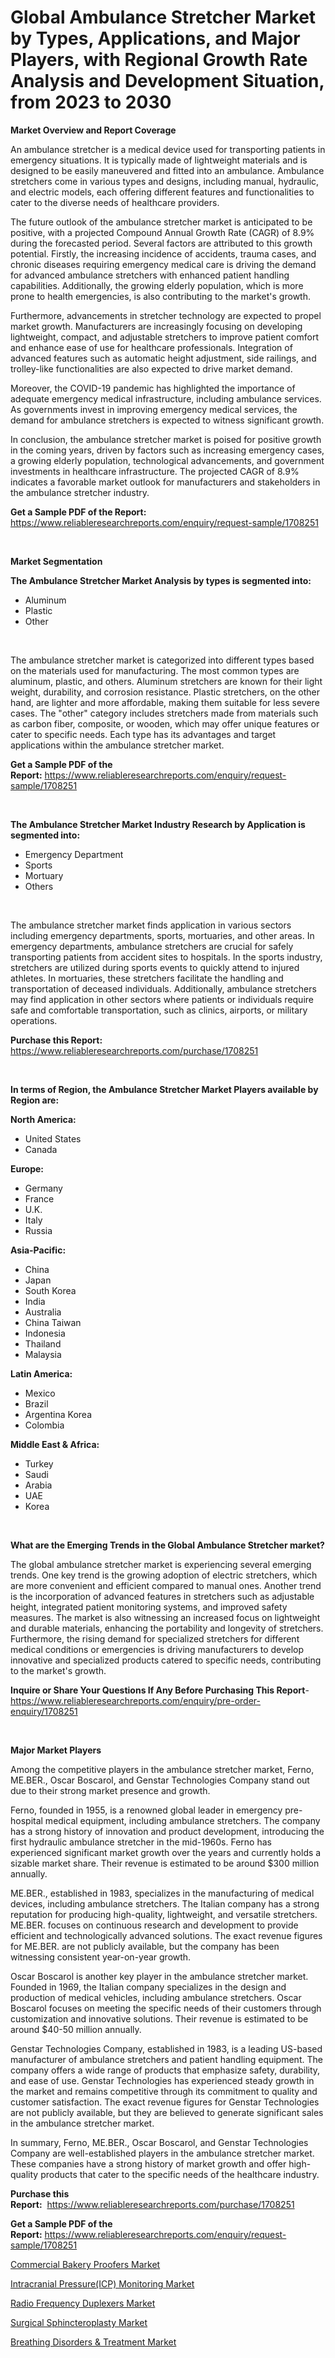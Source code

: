 <p><h1>Global Ambulance Stretcher Market by Types, Applications, and Major Players, with Regional Growth Rate Analysis and Development Situation, from 2023 to 2030</h1></p><p><strong>Market Overview and Report Coverage</strong></p>
<p><p>An ambulance stretcher is a medical device used for transporting patients in emergency situations. It is typically made of lightweight materials and is designed to be easily maneuvered and fitted into an ambulance. Ambulance stretchers come in various types and designs, including manual, hydraulic, and electric models, each offering different features and functionalities to cater to the diverse needs of healthcare providers.</p><p>The future outlook of the ambulance stretcher market is anticipated to be positive, with a projected Compound Annual Growth Rate (CAGR) of 8.9% during the forecasted period. Several factors are attributed to this growth potential. Firstly, the increasing incidence of accidents, trauma cases, and chronic diseases requiring emergency medical care is driving the demand for advanced ambulance stretchers with enhanced patient handling capabilities. Additionally, the growing elderly population, which is more prone to health emergencies, is also contributing to the market's growth.</p><p>Furthermore, advancements in stretcher technology are expected to propel market growth. Manufacturers are increasingly focusing on developing lightweight, compact, and adjustable stretchers to improve patient comfort and enhance ease of use for healthcare professionals. Integration of advanced features such as automatic height adjustment, side railings, and trolley-like functionalities are also expected to drive market demand.</p><p>Moreover, the COVID-19 pandemic has highlighted the importance of adequate emergency medical infrastructure, including ambulance services. As governments invest in improving emergency medical services, the demand for ambulance stretchers is expected to witness significant growth.</p><p>In conclusion, the ambulance stretcher market is poised for positive growth in the coming years, driven by factors such as increasing emergency cases, a growing elderly population, technological advancements, and government investments in healthcare infrastructure. The projected CAGR of 8.9% indicates a favorable market outlook for manufacturers and stakeholders in the ambulance stretcher industry.</p></p>
<p><strong>Get a Sample PDF of the Report:</strong> <a href="https://www.reliableresearchreports.com/enquiry/request-sample/1708251">https://www.reliableresearchreports.com/enquiry/request-sample/1708251</a></p>
<p>&nbsp;</p>
<p><strong>Market Segmentation</strong></p>
<p><strong>The Ambulance Stretcher Market Analysis by types is segmented into:</strong></p>
<p><ul><li>Aluminum</li><li>Plastic</li><li>Other</li></ul></p>
<p>&nbsp;</p>
<p><p>The ambulance stretcher market is categorized into different types based on the materials used for manufacturing. The most common types are aluminum, plastic, and others. Aluminum stretchers are known for their light weight, durability, and corrosion resistance. Plastic stretchers, on the other hand, are lighter and more affordable, making them suitable for less severe cases. The "other" category includes stretchers made from materials such as carbon fiber, composite, or wooden, which may offer unique features or cater to specific needs. Each type has its advantages and target applications within the ambulance stretcher market.</p></p>
<p><strong>Get a Sample PDF of the Report:</strong>&nbsp;<a href="https://www.reliableresearchreports.com/enquiry/request-sample/1708251">https://www.reliableresearchreports.com/enquiry/request-sample/1708251</a></p>
<p>&nbsp;</p>
<p><strong>The Ambulance Stretcher Market Industry Research by Application is segmented into:</strong></p>
<p><ul><li>Emergency Department</li><li>Sports</li><li>Mortuary</li><li>Others</li></ul></p>
<p>&nbsp;</p>
<p><p>The ambulance stretcher market finds application in various sectors including emergency departments, sports, mortuaries, and other areas. In emergency departments, ambulance stretchers are crucial for safely transporting patients from accident sites to hospitals. In the sports industry, stretchers are utilized during sports events to quickly attend to injured athletes. In mortuaries, these stretchers facilitate the handling and transportation of deceased individuals. Additionally, ambulance stretchers may find application in other sectors where patients or individuals require safe and comfortable transportation, such as clinics, airports, or military operations.</p></p>
<p><strong>Purchase this Report:</strong>&nbsp; <a href="https://www.reliableresearchreports.com/purchase/1708251">https://www.reliableresearchreports.com/purchase/1708251</a></p>
<p>&nbsp;</p>
<p><strong>In terms of Region, the Ambulance Stretcher Market Players available by Region are:</strong></p>
<p>
    <p> <strong> North America: </strong>
        <ul>
            <li>United States</li>
            <li>Canada</li>
        </ul>
        </p> 
    <p> <strong> Europe: </strong>
        <ul>
            <li>Germany</li>
            <li>France</li>
            <li>U.K.</li>
            <li>Italy</li>
            <li>Russia</li>
        </ul>
        </p> 
    <p> <strong> Asia-Pacific: </strong>
        <ul>
            <li>China</li>
            <li>Japan</li>
            <li>South Korea</li>
            <li>India</li>
            <li>Australia</li>
            <li>China Taiwan</li>
            <li>Indonesia</li>
            <li>Thailand</li>
            <li>Malaysia</li>
        </ul>
        </p> 
    <p> <strong> Latin America: </strong>
        <ul>
            <li>Mexico</li>
            <li>Brazil</li>
            <li>Argentina Korea</li>
            <li>Colombia</li>
        </ul>
        </p> 
    <p> <strong> Middle East & Africa: </strong>
        <ul>
            <li>Turkey</li>
            <li>Saudi</li>
            <li>Arabia</li>
            <li>UAE</li>
            <li>Korea</li>
        </ul>
    </p>
    </p>
<p>&nbsp;</p>
<p><strong>What are the Emerging Trends in the Global Ambulance Stretcher market?</strong></p>
<p><p>The global ambulance stretcher market is experiencing several emerging trends. One key trend is the growing adoption of electric stretchers, which are more convenient and efficient compared to manual ones. Another trend is the incorporation of advanced features in stretchers such as adjustable height, integrated patient monitoring systems, and improved safety measures. The market is also witnessing an increased focus on lightweight and durable materials, enhancing the portability and longevity of stretchers. Furthermore, the rising demand for specialized stretchers for different medical conditions or emergencies is driving manufacturers to develop innovative and specialized products catered to specific needs, contributing to the market's growth.</p></p>
<p><strong>Inquire or Share Your Questions If Any Before Purchasing This Report</strong>- <a href="https://www.reliableresearchreports.com/enquiry/pre-order-enquiry/1708251">https://www.reliableresearchreports.com/enquiry/pre-order-enquiry/1708251</a></p>
<p>&nbsp;</p>
<p><strong>Major Market Players</strong></p>
<p><p>Among the competitive players in the ambulance stretcher market, Ferno, ME.BER., Oscar Boscarol, and Genstar Technologies Company stand out due to their strong market presence and growth.</p><p>Ferno, founded in 1955, is a renowned global leader in emergency pre-hospital medical equipment, including ambulance stretchers. The company has a strong history of innovation and product development, introducing the first hydraulic ambulance stretcher in the mid-1960s. Ferno has experienced significant market growth over the years and currently holds a sizable market share. Their revenue is estimated to be around $300 million annually.</p><p>ME.BER., established in 1983, specializes in the manufacturing of medical devices, including ambulance stretchers. The Italian company has a strong reputation for producing high-quality, lightweight, and versatile stretchers. ME.BER. focuses on continuous research and development to provide efficient and technologically advanced solutions. The exact revenue figures for ME.BER. are not publicly available, but the company has been witnessing consistent year-on-year growth.</p><p>Oscar Boscarol is another key player in the ambulance stretcher market. Founded in 1969, the Italian company specializes in the design and production of medical vehicles, including ambulance stretchers. Oscar Boscarol focuses on meeting the specific needs of their customers through customization and innovative solutions. Their revenue is estimated to be around $40-50 million annually.</p><p>Genstar Technologies Company, established in 1983, is a leading US-based manufacturer of ambulance stretchers and patient handling equipment. The company offers a wide range of products that emphasize safety, durability, and ease of use. Genstar Technologies has experienced steady growth in the market and remains competitive through its commitment to quality and customer satisfaction. The exact revenue figures for Genstar Technologies are not publicly available, but they are believed to generate significant sales in the ambulance stretcher market.</p><p>In summary, Ferno, ME.BER., Oscar Boscarol, and Genstar Technologies Company are well-established players in the ambulance stretcher market. These companies have a strong history of market growth and offer high-quality products that cater to the specific needs of the healthcare industry.</p></p>
<p><strong>Purchase this Report:</strong>&nbsp;&nbsp;<a href="https://www.reliableresearchreports.com/purchase/1708251">https://www.reliableresearchreports.com/purchase/1708251</a></p>
<p></p>
<p><strong>Get a Sample PDF of the Report:</strong>&nbsp;<a href="https://www.reliableresearchreports.com/enquiry/request-sample/1708251">https://www.reliableresearchreports.com/enquiry/request-sample/1708251</a></p>
<p><p><a href="https://medium.com/@evalynkoepp98698/commercial-bakery-proofers-market-share-evolution-and-market-growth-trends-2023-2030-819787387554">Commercial Bakery Proofers Market</a></p><p><a href="https://www.linkedin.com/pulse/intracranial-pressureicp-monitoring-market-insights-players-1uqmc/">Intracranial Pressure(ICP) Monitoring Market</a></p><p><a href="https://medium.com/@reganklocko456458/radio-frequency-duplexers-market-size-market-outlook-and-market-forecast-2023-to-2030-5beb812dfdeb">Radio Frequency Duplexers Market</a></p><p><a href="https://www.linkedin.com/pulse/surgical-sphincteroplasty-market-challenges-opportunities-ojgvc/">Surgical Sphincteroplasty Market</a></p><p><a href="https://www.linkedin.com/pulse/breathing-disorders-amp-treatment-market-size-2023--rkdge/">Breathing Disorders & Treatment Market</a></p></p>